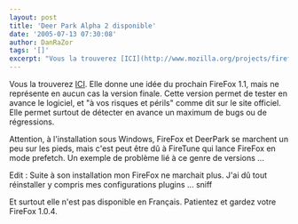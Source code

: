 ```yaml
---
layout: post
title: 'Deer Park Alpha 2 disponible'
date: '2005-07-13 07:30:08'
author: DanRaZor
tags: '[]'
excerpt: "Vous la trouverez [ICI](http://www.mozilla.org/projects/firefox/).)     \nElle donne une idée du prochain FireFox 1.1, mais ne représente en aucun cas la version finale. Cette version permet de tester en avance le logiciel, et \"à vos risques et périls\" comme dit sur le site officiel. Elle permet surtout de détecter en avance un maximum de bugs ou de      …"
---
```


Vous la trouverez [ICI](http://www.mozilla.org/projects/firefox/).
Elle donne une idée du prochain FireFox 1.1, mais ne représente en aucun cas la version finale. Cette version permet de tester en avance le logiciel, et "à vos risques et périls" comme dit sur le site officiel. Elle permet surtout de détecter en avance un maximum de bugs ou de régressions.

Attention, à l'installation sous Windows, FireFox et DeerPark se marchent un peu sur les pieds, mais c'est peut être dû à FireTune qui lance FireFox en mode prefetch. Un exemple de problème lié à ce genre de versions ...

Edit : Suite à son installation mon FireFox ne marchait plus. J'ai dû tout réinstaller y compris mes configurations plugins ... sniff

Et surtout elle n'est pas disponible en Français. Patientez et gardez votre FireFox 1.0.4.
